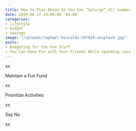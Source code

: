 ```yaml
---
title: How to Plan Ahead So You Can “Splurge” All Summer
date: 2019-06-17 14:00:00 -04:00
categories:
- lifestyle
- budget
- savings
image: "/uploads/raphael-biscaldi-297829-unsplash.jpg"
posts:
- Budgeting for the Fun Stuff
- You Can Have Fun with Your Friends While Spending Less
---
```


xx

Maintain a Fun Fund

xx

Prioritize Activities

xx

Say No

xx